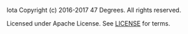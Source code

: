 Iota
Copyright (c) 2016-2017 47 Degrees.  All rights reserved.

Licensed under Apache License. See [LICENSE](LICENSE) for terms.